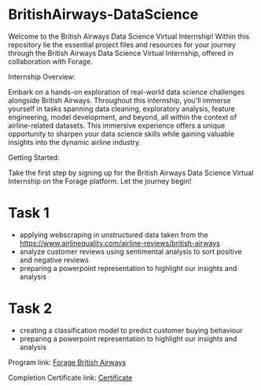 # BritishAirways-DataScience

Welcome to the British Airways Data Science Virtual Internship! Within this repository lie the essential project files and resources for your journey through the British Airways Data Science Virtual Internship, offered in collaboration with Forage.

Internship Overview:

Embark on a hands-on exploration of real-world data science challenges alongside British Airways. Throughout this internship, you'll immerse yourself in tasks spanning data cleaning, exploratory analysis, feature engineering, model development, and beyond, all within the context of airline-related datasets. This immersive experience offers a unique opportunity to sharpen your data science skills while gaining valuable insights into the dynamic airline industry.

Getting Started:

Take the first step by signing up for the British Airways Data Science Virtual Internship on the Forage platform. Let the journey begin!

# Task 1
- applying webscraping in unstructured data taken from the https://www.airlinequality.com/airline-reviews/british-airways
- analyze customer reviews using sentimental analysis to sort positive and negative reviews
- preparing a powerpoint representation to highlight our insights and analysis

# Task 2
- creating a classification model to predict customer buying behaviour
- preparing a powerpoint representation to highlight our insights and analysis

Program link: [Forage British Airways](https://www.theforage.com/simulations/british-airways/data-science-yqoz)

Completion Certificate link: [Certificate](https://forage-uploads-prod.s3.amazonaws.com/completion-certificates/British%20Airways/NjynCWzGSaWXQCxSX_British%20Airways_arFPKTNsJBu6S5Aeh_1711674226605_completion_certificate.pdf)
